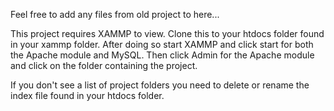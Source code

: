 Feel free to add any files from old project to here...


This project requires XAMMP to view. Clone this to your htdocs folder found in your xammp folder. After doing so start XAMMP and click start for both the Apache module and MySQL. Then click Admin for the Apache module and click on the folder containing the project. 

If you don't see a list of project folders you need to delete or rename the index file found in your htdocs folder.
